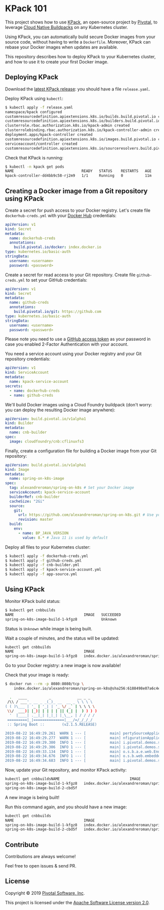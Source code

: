 # KPack 101

This project shows how to use [KPack](https://github.com/pivotal/kpack),
an open-source project by [Pivotal](https://pivotal.io), to leverage
[Cloud Native Buildpacks](https://buildpacks.io) on any Kubernetes cluster.

Using KPack, you can automatically build secure Docker images from your source code,
without having to write a `Dockerfile`. Moreover, KPack can rebase your Docker images
when updates are available.

This repository describes how to deploy KPack to your Kubernetes cluster, and how to use
it to create your first Docker image.

## Deploying KPack

Download the [latest KPack release](https://github.com/pivotal/kpack/releases):
you should have a file `release.yaml`.

Deploy KPack using `kubectl`:
```bash
$ kubectl apply -f release.yaml
namespace/kpack configured
customresourcedefinition.apiextensions.k8s.io/builds.build.pivotal.io created
customresourcedefinition.apiextensions.k8s.io/builders.build.pivotal.io created
clusterrole.rbac.authorization.k8s.io/kpack-admin created
clusterrolebinding.rbac.authorization.k8s.io/kpack-controller-admin created
deployment.apps/kpack-controller created
customresourcedefinition.apiextensions.k8s.io/images.build.pivotal.io created
serviceaccount/controller created
customresourcedefinition.apiextensions.k8s.io/sourceresolvers.build.pivotal.io created
```

Check that KPack is running:
```bash
$ kubectl -n kpack get pods
NAME                               READY   STATUS    RESTARTS   AGE
kpack-controller-dd4bb9c58-rj2m9   1/1     Running   0          11m
```

## Creating a Docker image from a Git repository using KPack

Create a secret for push access to your Docker registry. Let's create file
`dockerhub-creds.yml` with your [Docker Hub](https://hub.docker.com) credentials:
```yaml
apiVersion: v1
kind: Secret
metadata:
  name: dockerhub-creds
  annotations:
    build.pivotal.io/docker: index.docker.io
type: kubernetes.io/basic-auth
stringData:
  username: <username>
  password: <password>
```

Create a secret for read access to your Git repository. Create file
`github-creds.yml` to set your GitHub credentials:
```yaml
apiVersion: v1
kind: Secret
metadata:
  name: github-creds
  annotations:
    build.pivotal.io/git: https://github.com
type: kubernetes.io/basic-auth
stringData:
  username: <username>
  password: <password>
```

Please note you need to use a
[GitHub access token](https://github.com/settings/tokens) as your password in case
you enabled 2-Factor Authentication with your account.

You need a service account using your Docker registry and your Git repository credentials:
```yaml
apiVersion: v1
kind: ServiceAccount
metadata:
  name: kpack-service-account
secrets:
  - name: dockerhub-creds
  - name: github-creds
```

We'll build Docker images using a Cloud Foundry buildpack
(don't worry: you can deploy the resulting Docker image anywhere):
```yaml
apiVersion: build.pivotal.io/v1alpha1
kind: Builder
metadata:
  name: cnb-builder
spec:
  image: cloudfoundry/cnb:cflinuxfs3
```

Finally, create a configuration file for building a Docker image from your
Git repository:
```yaml
apiVersion: build.pivotal.io/v1alpha1
kind: Image
metadata:
  name: spring-on-k8s-image
spec:
  tag: alexandreroman/spring-on-k8s # Set your Docker image
  serviceAccount: kpack-service-account
  builderRef: cnb-builder
  cacheSize: "2Gi"
  source:
    git:
      url: https://github.com/alexandreroman/spring-on-k8s.git # Use your Git repo URL
      revision: master
  build:
    env:
      - name: BP_JAVA_VERSION
        value: 8.* # Java 11 is used by default
```

Deploy all files to your Kubernetes cluster:
```bash
$ kubectl apply -f dockerhub-creds.yml
$ kubectl apply -f github-creds.yml
$ kubectl apply -f cnb-builder.yml
$ kubectl apply -f kpack-service-account.yml
$ kubectl apply -f app-source.yml
```

## Using KPack

Monitor KPack build status:
```bash
$ kubectl get cnbbuilds
NAME                                IMAGE   SUCCEEDED
spring-on-k8s-image-build-1-kfgz8           Unknown
```

Status is `Unknown` while image is being built.

Wait a couple of minutes, and the status will be updated:
```bash
kubectl get cnbbuilds                                    
NAME                                IMAGE                                                                                                                  SUCCEEDED
spring-on-k8s-image-build-1-kfgz8   index.docker.io/alexandreroman/spring-on-k8s@sha256:6188498e07a6c4e6620fd33bf7c2842f76618ae6f05f07e4146f7cf1f8cfd624   True
```

Go to your Docker registry: a new image is now available!

Check that your image is ready:
```bash
$ docker run --rm -p 8080:8080/tcp \
    index.docker.io/alexandreroman/spring-on-k8s@sha256:6188498e07a6c4e6620fd33bf7c2842f76618ae6f05f07e4146f7cf1f8cfd624

  .   ____          _            __ _ _
 /\\ / ___'_ __ _ _(_)_ __  __ _ \ \ \ \
( ( )\___ | '_ | '_| | '_ \/ _` | \ \ \ \
 \\/  ___)| |_)| | | | | || (_| |  ) ) ) )
  '  |____| .__|_| |_|_| |_\__, | / / / /
 =========|_|==============|___/=/_/_/_/
 :: Spring Boot ::        (v2.1.5.RELEASE)

2019-08-22 16:49:29.261  WARN 1 --- [           main] pertySourceApplicationContextInitializer : Skipping 'cloud' property source addition because not in a cloud
2019-08-22 16:49:29.277  WARN 1 --- [           main] nfigurationApplicationContextInitializer : Skipping reconfiguration because not in a cloud
2019-08-22 16:49:29.300  INFO 1 --- [           main] i.pivotal.demos.springonk8s.Application  : Starting Application on 5f2335b83afb with PID 1 (/workspace/BOOT-INF/classes started by vcap in /workspace)
2019-08-22 16:49:29.306  INFO 1 --- [           main] i.pivotal.demos.springonk8s.Application  : No active profile set, falling back to default profiles: default
2019-08-22 16:49:33.134  INFO 1 --- [           main] o.s.b.a.e.web.EndpointLinksResolver      : Exposing 2 endpoint(s) beneath base path '/actuator'
2019-08-22 16:49:34.676  INFO 1 --- [           main] o.s.b.web.embedded.netty.NettyWebServer  : Netty started on port(s): 8080
2019-08-22 16:49:34.683  INFO 1 --- [           main] i.pivotal.demos.springonk8s.Application  : Started Application in 6.237 seconds (JVM running for 7.322)
```

Now, update your Git repository, and monitor KPack activity:
```bash
kubectl get cnbbuildsNAME                                IMAGE                                                                                                                  SUCCEEDED
spring-on-k8s-image-build-1-kfgz8   index.docker.io/alexandreroman/spring-on-k8s@sha256:6188498e07a6c4e6620fd33bf7c2842f76618ae6f05f07e4146f7cf1f8cfd624   True
spring-on-k8s-image-build-2-cbd5f                                                                                                                          Unknown
```

A new image is being built!

Run this command again, and you should have a new image:
```bash
kubectl get cnbbuilds      
NAME                                IMAGE                                                                                                                  SUCCEEDED
spring-on-k8s-image-build-1-kfgz8   index.docker.io/alexandreroman/spring-on-k8s@sha256:6188498e07a6c4e6620fd33bf7c2842f76618ae6f05f07e4146f7cf1f8cfd624   True
spring-on-k8s-image-build-2-cbd5f   index.docker.io/alexandreroman/spring-on-k8s@sha256:9ed04eb2e25f7056ae268c8441032e16feaa82de8195ebb489142d02c381fb3d   True
```

## Contribute

Contributions are always welcome!

Feel free to open issues & send PR.

## License

Copyright &copy; 2019 [Pivotal Software, Inc](https://pivotal.io).

This project is licensed under the [Apache Software License version 2.0](https://www.apache.org/licenses/LICENSE-2.0).
